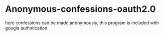 # Anonymous-confessions-oauth2.0

here confessions can be made anonymously, this program is included with google authntication
